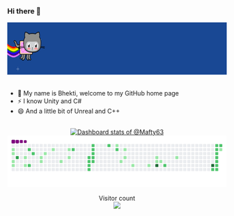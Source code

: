 ### Hi there 👋


<div align="center">
    <img src="https://github.com/Mafty63/Mafty63/blob/main/Assets/fly.webp" height="120px" />
</div>

<br/>

- 🌱 My name is Bhekti, welcome to my GitHub home page
- ⚡ I know Unity and C#
- 😄 And a little bit of Unreal and C++

<br/>

<div align="center">
  <a href="https://next.ossinsight.io/widgets/official/compose-user-dashboard-stats?user_id=107490630" target="_blank" style="display: block" align="center">
    <picture>
      <source media="(prefers-color-scheme: dark)" srcset="https://next.ossinsight.io/widgets/official/compose-user-dashboard-stats/thumbnail.png?user_id=107490630&image_size=auto&color_scheme=dark" width="771" height="auto">
      <img alt="Dashboard stats of @Mafty63" src="https://next.ossinsight.io/widgets/official/compose-user-dashboard-stats/thumbnail.png?user_id=107490630&image_size=auto&color_scheme=light" width="771" height="auto">
    </picture>
  </a>
</div>

<div align="center">
    <picture align="center">
      <source media="(prefers-color-scheme: dark)" srcset="https://github.com/Mafty63/Mafty63/blob/main/Assets/github-contribution-grid-snake-dark.svg">
      <source media="(prefers-color-scheme: light)" srcset="https://github.com/Mafty63/Mafty63/blob/main/Assets/github-contribution-grid-snake.gif">
      <img alt="github contribution grid snake animation" src="https://github.com/Mafty63/Mafty63/blob/main/Assets/github-contribution-grid-snake.gif">
    </picture>
</div>


<p align="center"> 
  <div align="center">Visitor count</div>
  <div align="center">
    <img src="https://profile-counter.glitch.me/Mafty63/count.svg"/>
  </div> 
</p>
